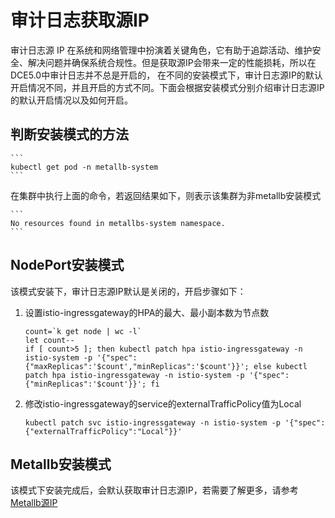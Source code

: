 # 审计日志获取源IP

审计日志源 IP 在系统和网络管理中扮演着关键角色，它有助于追踪活动、维护安全、解决问题并确保系统合规性。但是获取源IP会带来一定的性能损耗，所以在DCE5.0中审计日志并不总是开启的，
在不同的安装模式下，审计日志源IP的默认开启情况不同，并且开启的方式不同。下面会根据安装模式分别介绍审计日志源IP的默认开启情况以及如何开启。

## 判断安装模式的方法

    ```
    kubectl get pod -n metallb-system
    ```

在集群中执行上面的命令，若返回结果如下，则表示该集群为非metallb安装模式

    ```
    No resources found in metallbs-system namespace.
    ```

## NodePort安装模式

该模式安装下，审计日志源IP默认是关闭的，开启步骤如下：

1. 设置istio-ingressgateway的HPA的最大、最小副本数为节点数

    ```
    count=`k get node | wc -l`
    let count--
    if [ count>5 ]; then kubectl patch hpa istio-ingressgateway -n istio-system -p '{"spec":{"maxReplicas":'$count',"minReplicas":'$count'}}'; else kubectl patch hpa istio-ingressgateway -n istio-system -p '{"spec":{"minReplicas":'$count'}}'; fi
    ```

2. 修改istio-ingressgateway的service的externalTrafficPolicy值为Local

    ```
    kubectl patch svc istio-ingressgateway -n istio-system -p '{"spec":{"externalTrafficPolicy":"Local"}}'
    ```

## Metallb安装模式

该模式下安装完成后，会默认获取审计日志源IP，若需要了解更多，请参考[Metallb源IP](../../../network/modules/metallb/source_ip.md)
